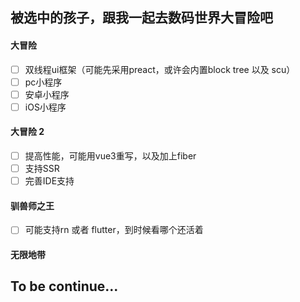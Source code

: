## 被选中的孩子，跟我一起去数码世界大冒险吧

#### 大冒险
- [ ] 双线程ui框架（可能先采用preact，或许会内置block tree 以及 scu）
- [ ] pc小程序
- [ ] 安卓小程序
- [ ] iOS小程序

#### 大冒险 2
- [ ] 提高性能，可能用vue3重写，以及加上fiber
- [ ] 支持SSR
- [ ] 完善IDE支持

#### 驯兽师之王
- [ ] 可能支持rn 或者 flutter，到时候看哪个还活着

#### 无限地带

## To be continue...
